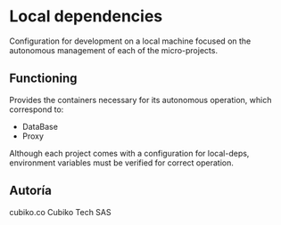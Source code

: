 # Local dependencies

Configuration for development on a local machine focused on the autonomous management of each of the micro-projects.

## Functioning

Provides the containers necessary for its autonomous operation, which correspond to:

- DataBase
- Proxy

Although each project comes with a configuration for local-deps, environment variables must be verified for correct operation.

## Autoría

cubiko.co
Cubiko Tech SAS
